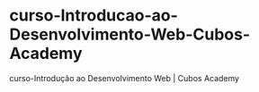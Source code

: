 # curso-Introducao-ao-Desenvolvimento-Web-Cubos-Academy
curso-Introdução ao Desenvolvimento Web | Cubos Academy
